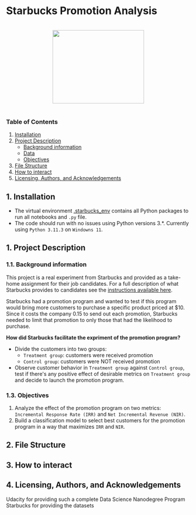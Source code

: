 # Starbucks Promotion Analysis

<br>
<div align="center">
<img src="https://opj.ca/wp-content/uploads/2018/02/New-Starbucks-Logo-1200x969.jpg" width="250" height="200">
</div>
<br>

### Table of Contents

1. [Installation](#installation)
2. [Project Description](#project-description)
    - [Background information](#background-info)
    - [Data](#data)
    - [Objectives](#objective)
3. [File Structure](#files)
4. [How to interact](#interact)
5. [Licensing, Authors, and Acknowledgements](#licensing)


## 1. Installation <a name="installation"></a>
* The virtual environment [.starbucks_env](https://github.com/hongtranthianh/Starbucks-Promotion-Analysis/tree/main/.starbucks_env) contains all Python packages to run all notebooks and `.py` file.
* The code should run with no issues using Python versions 3.*. Currently using `Python 3.11.3` on `Windowns 11`.

## 1. Project Description <a name="project-description"></a>

### 1.1. Background information <a name="background-info"></a>
This project is a real experiment from Starbucks and provided as a take-home assignment for their job candidates. For a full description of what Starbucks provides to candidates see the [instructions available here](https://drive.google.com/file/d/18klca9Sef1Rs6q8DW4l7o349r8B70qXM/view).

Starbucks had a promotion program and wanted to test if this program would bring more customers to purchase a specific product priced at $10. Since it costs the company 0.15 to send out each promotion, Starbucks needed to limit that promotion to only those that had the likelihood to purchase.

**How did Starbucks facilitate the expriment of the promotion program?**
- Divide the customers into two groups:
    + `Treatment group`: customers were received promotion
    + `Control group`: customers were NOT received promotion
- Observe customer behavior in `Treatment group` against `Control group`, test if there's any positive effect of desirable metrics on `Treatment group` and decide to launch the promotion program.

### 1.3. Objectives <a name="objective"></a>

1. Analyze the effect of the promotion program on two metrics: `Incremental Response Rate (IRR)` and `Net Incremental Revenue (NIR)`.
2. Build a classification model to select best customers for the promotion program in a way that maximizes `IRR` and `NIR`.

## 2. File Structure<a name="files"></a>



## 3. How to interact<a name="interact"></a>



## 4. Licensing, Authors, and Acknowledgements<a name="licensing"></a>

Udacity for providing such a complete Data Science Nanodegree Program
Starbucks for providing the datasets